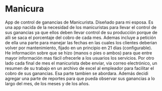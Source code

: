 # Manicura
App de control de ganancias de Manicurista.
Diseñado para mi esposa. Es una app nacida de la necesidad de los manicuristas para llevar el control de sus ganancias ya que ellos deben llevar control de su producción porque de alli se saca el porcentaje del cobro de cada mes. Ademas incluye a petición de ella una parte para manejar las fechas en las cuales los clientes deberian volver por mantenimiento, fijado en un principio en 21 dias (configurable). He información sobre que se hizo (manos o pies o ambos) para que entre mayor información mas fácil ofrecerle a los usuarios los servicios.
Por otro lado cada final de mes el manicurista debe enviar, via correo electrónico, un resumen de su trabajo en un archivo de excel al empleador para facilitar el cobro de sus ganancias. Esa parte tambien se abordara.
Además decidi agregar una parte de reportes para que pueda observar sus ganancias a lo largo del mes, de los meses y de los años.
